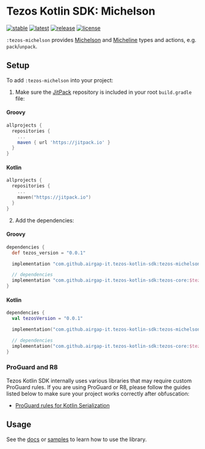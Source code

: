 # Tezos Kotlin SDK: Michelson

[![stable](https://img.shields.io/github/v/tag/airgap-it/tezos-kotlin-sdk?label=stable&sort=semver)](https://github.com/airgap-it/tezos-kotlin-sdk/releases)
[![latest](https://img.shields.io/github/v/tag/airgap-it/tezos-kotlin-sdk?color=orange&include_prereleases&label=latest)](https://github.com/airgap-it/tezos-kotlin-sdk/releases)
[![release](https://img.shields.io/jitpack/v/github/airgap-it/tezos-kotlin-sdk)](https://jitpack.io/#airgap-it/tezos-kotlin-sdk)
[![license](https://img.shields.io/github/license/airgap-it/tezos-kotlin-sdk)](https://github.com/airgap-it/tezos-kotlin-sdk/blob/master/LICENSE)

`:tezos-michelson` provides [Michelson](https://tezos.gitlab.io/active/michelson.html) and [Micheline](https://tezos.gitlab.io/shell/micheline.html) types and actions, e.g. `pack`/`unpack`.

## Setup

To add `:tezos-michelson` into your project:

1. Make sure the [JitPack](https://jitpack.io/) repository is included in your root `build.gradle` file:

#### Groovy
  ```groovy
  allprojects {
    repositories {
      ...
      maven { url 'https://jitpack.io' }
    }
  }
  ```

#### Kotlin
  ```kotlin
  allprojects {
    repositories {
      ...
      maven("https://jitpack.io")
    }
  }
  ```

2. Add the dependencies:

#### Groovy
  ```groovy
  dependencies {
    def tezos_version = "0.0.1"

    implementation "com.github.airgap-it.tezos-kotlin-sdk:tezos-michelson:$tezos_version"

    // dependencies
    implementation "com.github.airgap-it.tezos-kotlin-sdk:tezos-core:$tezos_version"
  }
  ```

#### Kotlin

  ```kotlin
  dependencies {
    val tezosVersion = "0.0.1"

    implementation("com.github.airgap-it.tezos-kotlin-sdk:tezos-michelson:$tezosVersion")

    // dependencies
    implementation("com.github.airgap-it.tezos-kotlin-sdk:tezos-core:$tezosVersion")
}
  ```

### ProGuard and R8
Tezos Kotlin SDK internally uses various libraries that may require custom ProGuard rules. If you are using ProGuard or R8, please follow the guides listed below to make sure your project works correctly after obfuscation:

- [ProGuard rules for Kotlin Serialization](https://github.com/Kotlin/kotlinx.serialization#android)

## Usage

See the [docs](https://github.com/airgap-it/tezos-kotlin-sdk/tree/main/docs) or [samples](https://github.com/airgap-it/tezos-kotlin-sdk/tree/main/samples) to learn how to use the library.